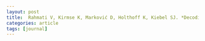 ```yaml
---
layout: post
title:  Rahmati V, Kirmse K, Marković D, Holthoff K, Kiebel SJ. *Decoding of individual finger movements from surface EMG signals using vector autoregressive hierarchical hidden Markov models (VARHHMM)*. PLoS Computational Biology (2016). [doi](https://doi.org/10.1371/journal.pcbi.1004736) [pdf](http://journals.plos.org/ploscompbiol/article/file?id=10.1371/journal.pcbi.1004736&type=printable)
categories: article
tags: [journal]
---
```



